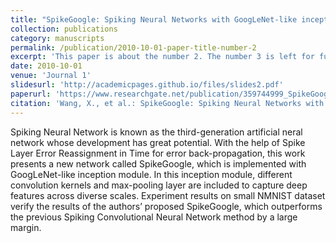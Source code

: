 ```yaml
---
title: "SpikeGoogle: Spiking Neural Networks with GoogLeNet‐like inception module"
collection: publications
category: manuscripts
permalink: /publication/2010-10-01-paper-title-number-2
excerpt: 'This paper is about the number 2. The number 3 is left for future work.'
date: 2010-10-01
venue: 'Journal 1'
slidesurl: 'http://academicpages.github.io/files/slides2.pdf'
paperurl: 'https://www.researchgate.net/publication/359744999_SpikeGoogle_Spiking_Neural_Networks_with_GoogLeNet-like_inception_module'
citation: 'Wang, X., et al.: SpikeGoogle: Spiking Neural Networks with GoogLeNet-like inception module. CAAI Trans. Intell. Technol. 7(3), 492–502 (2022). https://doi.org/10.1049/cit2.12082'
---
```


Spiking Neural Network is known as the third-generation artificial neral network whose development has great potential. With the help of Spike Layer Error Reassignment in Time for error back-propagation, this work presents a new network called SpikeGoogle, which is implemented with GoogLeNet-like inception module. In this inception module, different convolution kernels and max-pooling layer are included to capture deep features across diverse scales. Experiment results on small NMNIST dataset verify the results of the authors’ proposed SpikeGoogle, which outperforms the previous Spiking Convolutional Neural Network method by a large margin.
